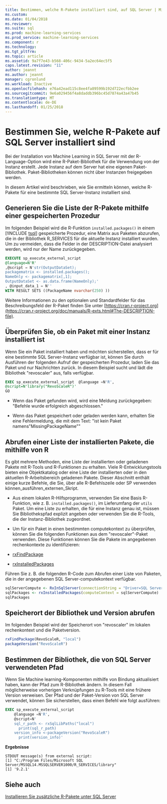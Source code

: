 ```yaml
---
title: Bestimmen, welche R-Pakete installiert sind, auf SQL Server | Microsoft Docs
ms.custom: 
ms.date: 01/04/2018
ms.reviewer: 
ms.suite: sql
ms.prod: machine-learning-services
ms.prod_service: machine-learning-services
ms.component: r
ms.technology: 
ms.tgt_pltfrm: 
ms.topic: article
ms.assetid: 9a7f7e43-b568-406c-9434-5a2ec64ec5f5
caps.latest.revision: "11"
author: jeannt
ms.author: jeannt
manager: cgronlund
ms.workload: Inactive
ms.openlocfilehash: e76a42ead115c8ee4fa89599b192d722ecfbb2ee
ms.sourcegitcommit: 9e6a029456f4a8daddb396bc45d7874a43a47b45
ms.translationtype: MT
ms.contentlocale: de-DE
ms.lasthandoff: 01/25/2018
---
```

# <a name="determine-which-r-packages-are-installed-on-sql-server"></a>Bestimmen Sie, welche R-Pakete auf SQL Server installiert sind

Bei der Installation von Machine Learning in SQL Server mit der R-Language-Option wird eine R-Paket-Bibliothek für die Verwendung von der Instanz erstellt. Jede Instanz auf dem Server hat eine eigenen Paket-Bibliothek. Paket-Bibliotheken können nicht über Instanzen freigegeben werden.

In diesem Artikel wird beschrieben, wie Sie ermitteln können, welche R-Pakete für eine bestimmte SQL Server-Instanz installiert sind.

## <a name="generate-r-package-list-using-a-stored-procedure"></a>Generieren Sie die Liste der R-Pakete mithilfe einer gespeicherten Prozedur

Im folgenden Beispiel wird die R-Funktion `installed.packages()` in einem [!INCLUDE [tsql](..\..\includes\tsql-md.md)] gespeicherte Prozedur, eine Matrix aus Paketen abzurufen, die in der Bibliothek R_SERVICES für die aktuelle Instanz installiert wurden. Um zu vermeiden, dass die Felder in der DESCRIPTION-Datei analysiert werden, wird nur der Name zurückgegeben.

```SQL
EXECUTE sp_execute_external_script
@language=N'R'
,@script = N'str(OutputDataSet);
packagematrix <- installed.packages();
NameOnly <- packagematrix[,1];
OutputDataSet <- as.data.frame(NameOnly);'
, @input_data_1 = N''
WITH RESULT SETS ((PackageName nvarchar(250) ))
```

Weitere Informationen zu den optionalen und Standardfelder für das Beschreibungsfeld der R-Paket finden Sie unter [https://cran.r-project.org](https://cran.r-project.org/doc/manuals/R-exts.html#The-DESCRIPTION-file).

## <a name="verify-whether-a-package-is-installed-with-an-instance"></a>Überprüfen Sie, ob ein Paket mit einer Instanz installiert ist

Wenn Sie ein Paket installiert haben und möchten sicherstellen, dass er für eine bestimmte SQL Server-Instanz verfügbar ist, können Sie durch Ausführen der folgenden Aufruf der gespeicherten Prozedur, laden Sie das Paket und nur Nachrichten zurück. In diesem Beispiel sucht und lädt die Bibliothek "revoscaler" aus, falls verfügbar.

```sql
EXEC sp_execute_external_script  @language =N'R',
@script=N'library("RevoScaleR")'
GO
```

+ Wenn das Paket gefunden wird, wird eine Meldung zurückgegeben: "Befehle wurde erfolgreich abgeschlossen."

+ Wenn das Paket gespeichert oder geladen werden kann, erhalten Sie eine Fehlermeldung, die mit dem Text: "ist kein Paket namens"MissingPackageName""

## <a name="get-a-list-of-installed-packages-using-r"></a>Abrufen einer Liste der installierten Pakete, die mithilfe von R

Es gibt mehrere Methoden, eine Liste der installierten oder geladenen Pakete mit R-Tools und R-Funktionen zu erhalten. Viele R-Entwicklungstools bieten eine Objektkatalog oder eine Liste der installierten oder in den aktuellen R-Arbeitsbereich geladenen Pakete. Dieser Abschnitt enthält einige kurze Befehle, die Sie, über alle R-Befehlszeile oder SP verwenden können\_ausführen\_externen\_Skript.

+ Aus einem lokalen R-Hilfsprogramm, verwenden Sie eine Basis R-Funktion, wie z. B. `installed.packages()`, im Lieferumfang der `utils` Paket. Um eine Liste zu erhalten, die für eine Instanz genau ist, müssen Sie Bibliothekspfad explizit angeben oder verwenden Sie die R-Tools, die der Instanz-Bibliothek zugeordnet.

+ Um für ein Paket in einen bestimmten computekontext zu überprüfen, können Sie die folgenden Funktionen aus dem "revoscaler"-Paket verwenden. Diese Funktionen können Sie die Pakete im angegebenen rechenkontexte zu identifizieren:

+ [rxFindPackage](https://msdn.microsoft.com/microsoft-r/scaler/packagehelp/rxfindpackage)

+ [rxInstalledPackages](https://msdn.microsoft.com/microsoft-r/scaler/packagehelp/rxinstalledpackages)

Führen Sie z. B. die folgenden R-Code zum Abrufen einer Liste von Paketen, die in der angegebenen SQL Server-computekontext verfügbar.

```r
sqlServerCompute <- RxInSqlServer(connectionString = "Driver=SQL Server;Server=myServer;Database=TestDB;Uid=myID;Pwd=myPwd;")
sqlPackages <- rxInstalledPackages(computeContext = sqlServerCompute)
sqlPackages
```

## <a name="get-library-location-and-version"></a>Speicherort der Bibliothek und Version abrufen

Im folgenden Beispiel wird der Speicherort von "revoscaler" im lokalen rechenkontext und die Paketversion.

```r
rxFindPackage(RevoScaleR, "local")
packageVersion("RevoScaleR")
```

## <a name="determine-path-of-library-used-by-sql-server"></a>Bestimmen der Bibliothek, die von SQL Server verwendeten Pfad

Wenn Sie Machine learning-Komponenten mithilfe von Bindung aktualisiert haben, kann der Pfad zum R-Bibliothek ändern. In diesem Fall möglicherweise vorherigen Verknüpfungen zu R-Tools mit eine frühere Version verweisen. Der Pfad und der Paket-Version von SQL Server verwendet, können Sie sicherstellen, dass einen Befehl wie folgt ausführen:

```sql
EXEC sp_execute_external_script
    @language =N'R',
    @script=N'
    sql_r_path <- rxSqlLibPaths("local")
      print(sql_r_path)
    version_info <-packageVersion("RevoScaleR")
      print(version_info)'
```

**Ergebnisse**

```text
STDOUT message(s) from external script: 
[1] "C:/Program Files/Microsoft SQL Server/MSSQL14.MSSQLSERVER1000/R_SERVICES/library"
[1] '9.2.1'
```
## <a name="see-also"></a>Siehe auch

[Installieren Sie zusätzliche R-Pakete unter SQL Server](install-additional-r-packages-on-sql-server.md)
